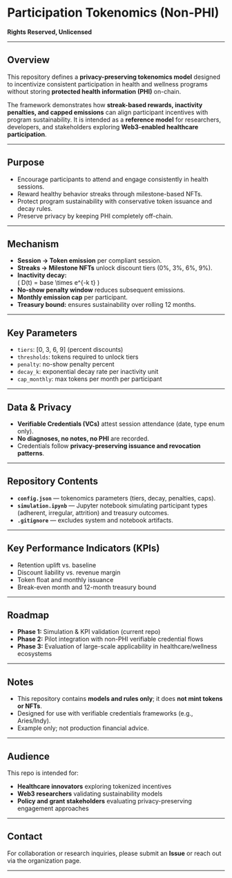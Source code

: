 # Participation Tokenomics (Non-PHI)

**Rights Reserved, Unlicensed**

---

## Overview
This repository defines a **privacy-preserving tokenomics model** designed to incentivize consistent participation in health and wellness programs without storing **protected health information (PHI)** on-chain.  

The framework demonstrates how **streak-based rewards, inactivity penalties, and capped emissions** can align participant incentives with program sustainability. It is intended as a **reference model** for researchers, developers, and stakeholders exploring **Web3-enabled healthcare participation**.

---

## Purpose
- Encourage participants to attend and engage consistently in health sessions.  
- Reward healthy behavior streaks through milestone-based NFTs.  
- Protect program sustainability with conservative token issuance and decay rules.  
- Preserve privacy by keeping PHI completely off-chain.  

---

## Mechanism
- **Session → Token emission** per compliant session.  
- **Streaks → Milestone NFTs** unlock discount tiers (0%, 3%, 6%, 9%).  
- **Inactivity decay:**  
  \( D(t) = base \times e^{-k t} \)  
- **No-show penalty window** reduces subsequent emissions.  
- **Monthly emission cap** per participant.  
- **Treasury bound:** ensures sustainability over rolling 12 months.  

---

## Key Parameters
- `tiers`: [0, 3, 6, 9] (percent discounts)  
- `thresholds`: tokens required to unlock tiers  
- `penalty`: no-show penalty percent  
- `decay_k`: exponential decay rate per inactivity unit  
- `cap_monthly`: max tokens per month per participant  

---

## Data & Privacy
- **Verifiable Credentials (VCs)** attest session attendance (date, type enum only).  
- **No diagnoses, no notes, no PHI** are recorded.  
- Credentials follow **privacy-preserving issuance and revocation patterns**.  

---

## Repository Contents
- **`config.json`** — tokenomics parameters (tiers, decay, penalties, caps).  
- **`simulation.ipynb`** — Jupyter notebook simulating participant types (adherent, irregular, attrition) and treasury outcomes.  
- **`.gitignore`** — excludes system and notebook artifacts.  

---

## Key Performance Indicators (KPIs)
- Retention uplift vs. baseline  
- Discount liability vs. revenue margin  
- Token float and monthly issuance  
- Break-even month and 12-month treasury bound  

---

## Roadmap
- **Phase 1:** Simulation & KPI validation (current repo)  
- **Phase 2:** Pilot integration with non-PHI verifiable credential flows  
- **Phase 3:** Evaluation of large-scale applicability in healthcare/wellness ecosystems  

---

## Notes
- This repository contains **models and rules only**; it does **not mint tokens or NFTs**.  
- Designed for use with verifiable credentials frameworks (e.g., Aries/Indy).  
- Example only; not production financial advice.  

---

## Audience
This repo is intended for:  
- **Healthcare innovators** exploring tokenized incentives  
- **Web3 researchers** validating sustainability models  
- **Policy and grant stakeholders** evaluating privacy-preserving engagement approaches  

---

## Contact
For collaboration or research inquiries, please submit an **Issue** or reach out via the organization page.  

---
